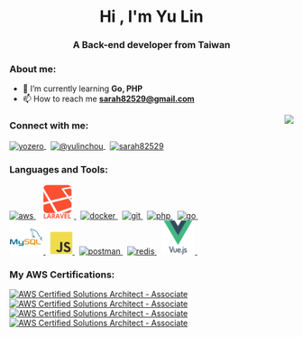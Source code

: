 <h1 align="center">Hi , I'm Yu Lin</h1>
<h3 align="center">A Back-end developer from Taiwan</h3>

<h3 align="left">About me:</h3>

- 🌱 I’m currently learning **Go, PHP**
- 📫 How to reach me **sarah82529@gmail.com**


<a href="https://spotify-github-profile.vercel.app/api/view?uid=31t7kxupsdzqgkmzmrwikwgeoq7q&redirect=true" target="_blank">
   <img src="https://spotify-github-profile.vercel.app/api/view?uid=31t7kxupsdzqgkmzmrwikwgeoq7q&cover_image=true&theme=default&show_offline=false&background_color=000000&interchange=false&bar_color=53b14f&bar_color_cover=false" align="right" height="440">
</a>

<h3 align="left">Connect with me:</h3>
<p align="left">
    <a href="https://linkedin.com/in/yozero" target="blank">
        <img align="center" src="https://cdn.jsdelivr.net/gh/devicons/devicon/icons/linkedin/linkedin-original.svg" alt="yozero" height="50" width="50" />
    </a>&nbsp;
    <a href="https://medium.com/@yulinchou" target="blank">
        <img align="center" src="https://raw.githubusercontent.com/rahuldkjain/github-profile-readme-generator/master/src/images/icons/Social/medium.svg" alt="@yulinchou" height="50" width="50""/>
    </a>&nbsp;
    <a href="https://www.leetcode.com/sarah82529" target="blank"><img align="center" src="https://raw.githubusercontent.com/rahuldkjain/github-profile-readme-generator/master/src/images/icons/Social/leet-code.svg" alt="sarah82529" height="50" width="50" /></a>
</p>

<h3 align="left">Languages and Tools:</h3>
<p align="left">
    <a href="https://aws.amazon.com" target="_blank" rel="noreferrer">
        <img src="https://github-production-user-asset-6210df.s3.amazonaws.com/23330415/254118884-af794d40-87e9-4cde-b94b-9df7eae4e31c.svg" alt="aws" width="60" height="60" />
    </a>&nbsp;
     <a href="https://laravel.com/" target="_blank" rel="noreferrer"> <img src="https://raw.githubusercontent.com/devicons/devicon/master/icons/laravel/laravel-plain-wordmark.svg" alt="laravel" width="60" height="60" /> </a>&nbsp;
    <a href="https://www.docker.com/" target="_blank" rel="noreferrer"> <img src="https://cdn.jsdelivr.net/gh/devicons/devicon/icons/docker/docker-plain-wordmark.svg" alt="docker" width="60" height="60" /> </a>&nbsp;
    <a href="https://git-scm.com/" target="_blank" rel="noreferrer"> <img src="https://cdn.jsdelivr.net/gh/devicons/devicon/icons/git/git-plain-wordmark.svg" alt="git" width="60" height="60" /> </a>&nbsp;
     <a href="https://www.php.net" target="_blank" rel="noreferrer"> <img src="https://github-production-user-asset-6210df.s3.amazonaws.com/23330415/254116646-a00d9f6a-f5d0-4674-bb42-e4310b92f184.png" alt="php" width="60" height="60" /> </a>&nbsp;
    <a href="https://golang.org" target="_blank" rel="noreferrer"> <img src="https://cdn.jsdelivr.net/gh/devicons/devicon/icons/go/go-original-wordmark.svg" alt="go" width="60" height="60" /> </a>&nbsp;<br>
<!--     <a href="https://www.linux.org/" target="_blank" rel="noreferrer"> <img src="https://github-production-user-asset-6210df.s3.amazonaws.com/23330415/254116360-49b9add3-9ae6-449a-a57d-1df08e0838dc.png" alt="linux" width="60" height="60" /> </a><br> -->
<!--     <a href="https://mariadb.org/" target="_blank" rel="noreferrer"> <img src="https://www.vectorlogo.zone/logos/mariadb/mariadb-icon.svg" alt="mariadb" width="60" height="60" /> </a> -->
    <a href="https://www.mysql.com/" target="_blank" rel="noreferrer"> <img src="https://raw.githubusercontent.com/devicons/devicon/master/icons/mysql/mysql-original-wordmark.svg" alt="mysql" width="60" height="60" /> </a>&nbsp;
     <a href="https://developer.mozilla.org/en-US/docs/Web/JavaScript" target="_blank" rel="noreferrer">
        <img src="https://raw.githubusercontent.com/devicons/devicon/master/icons/javascript/javascript-original.svg" alt="javascript" width="40" height="40" />
    </a>&nbsp;
    <a href="https://www.jetbrains.com/" target="_blank" rel="noreferrer"> <img src="https://cdn.jsdelivr.net/gh/devicons/devicon/icons/jetbrains/jetbrains-original.svg" alt="postman" width="60" height="60" /> </a>&nbsp;
    <a href="https://redis.io" target="_blank" rel="noreferrer"> <img src="https://cdn.jsdelivr.net/gh/devicons/devicon/icons/redis/redis-plain-wordmark.svg" alt="redis" width="60" height="60" /> </a>&nbsp;
    <a href="https://vuejs.org/" target="_blank" rel="noreferrer"> <img src="https://raw.githubusercontent.com/devicons/devicon/master/icons/vuejs/vuejs-original-wordmark.svg" alt="vuejs" width="60" height="60" /> </a>&nbsp;
</p>

<!--<p>&nbsp;<img align="center" src="https://github-readme-stats.vercel.app/api?username=xup6m6fu04&show_icons=true&locale=en&theme=radical" alt="xup6m6fu04" /></p>-->
<h3 align="left">My AWS Certifications:</h3>
<p align="left">
    <a href="https://www.credly.com/badges/62262389-3639-45a8-8574-7d1ab1c0f78d/public_url" target="_blank" rel="noreferrer">
        <img src="https://github-production-user-asset-6210df.s3.amazonaws.com/23330415/253890121-b908ec9d-a211-491d-82ac-51d27437db18.png" alt="AWS Certified Solutions Architect - Associate" width="124" height="124" />
    </a>
    <a href="https://www.credly.com/badges/31d0aae1-cd28-4a13-a639-932e4c509d3c/public_url" target="_blank" rel="noreferrer">
        <img src="https://github-production-user-asset-6210df.s3.amazonaws.com/23330415/253890492-4ed6fe12-fe2c-443b-a578-08ae51f031b6.png" alt="AWS Certified Solutions Architect - Associate" width="124" height="124" />
    </a>
    <a href="https://www.credly.com/badges/90669a3c-15ab-42d5-9750-3a4c63a807c8/public_url" target="_blank" rel="noreferrer">
        <img src="https://github-production-user-asset-6210df.s3.amazonaws.com/23330415/253890727-0e9386e1-48a7-48c1-95e0-de285e88504d.png" alt="AWS Certified Solutions Architect - Associate" width="124" height="124" />
    </a>
    <a href="https://www.credly.com/badges/9afec257-7180-4a19-aded-3c2e7d342d89/public_url" target="_blank" rel="noreferrer">
        <img src="https://github-production-user-asset-6210df.s3.amazonaws.com/23330415/253890893-eb17143f-adb5-41f6-b0b4-476789cbbfb8.png" alt="AWS Certified Solutions Architect - Associate" width="124" height="124" />
    </a>
    <!-- Add more certifications as necessary. -->
</p>

